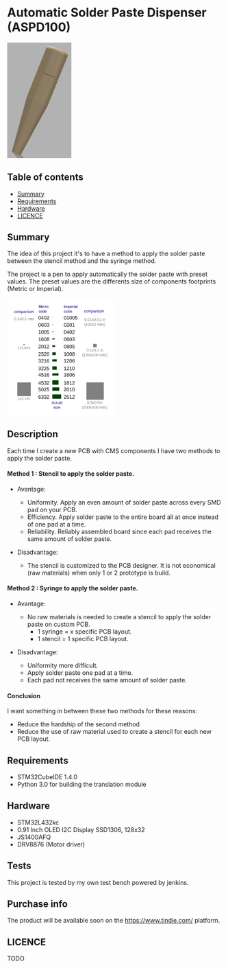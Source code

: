 # Automatic Solder Paste Dispenser (ASPD100)

<img src="https://github.com/diy-dream/automatic-solder-paste-dispenser/blob/master/docs/3DModelDesign.png" width="150">

## Table of contents
* [Summary](#summary)
* [Requirements](#requirements)
* [Hardware](#hardware)
* [LICENCE](#licence)

## Summary

The idea of this project it's to have a method to apply the solder paste between the stencil method and the syringe method.

The project is a pen to apply automatically the solder paste with preset values.
The preset values are the differents size of components footprints (Metric or Imperial).

<img align="center" src="https://github.com/diy-dream/automatic-solder-paste-dispenser/blob/master/docs/SizeFootprint.png" width="250">

## Description

Each time I create a new PCB with CMS components I have two methods to apply the solder paste. 

#### Method 1 : Stencil to apply the solder paste.

* Avantage:
	* Uniformity. Apply an even amount of solder paste across every SMD pad on your PCB.
	* Efficiency. Apply solder paste to the entire board all at once instead of one pad at a time.
	* Reliability. Reliably assembled board since each pad receives the same amount of solder paste.

* Disadvantage:
	* The stencil is customized to the PCB designer. It is not economical (raw materials) when only 1 or 2 prototype is build.

#### Method 2 : Syringe to apply the solder paste.

* Avantage:
	* No raw materials is needed to create a stencil to apply the solder paste on custom PCB. 
		* 1 syringe = x specific PCB layout.
		* 1 stencil = 1 specific PCB layout.

* Disadvantage:
	* Uniformity more difficult.
	* Apply solder paste one pad at a time.
	* Each pad not receives the same amount of solder paste.

#### Conclusion
I want something in between these two methods for these reasons:
* Reduce the hardship of the second method
* Reduce the use of raw material used to create a stencil for each new PCB layout.
	
## Requirements

* STM32CubeIDE 1.4.0
* Python 3.0 for building the translation module

## Hardware

* STM32L432kc
* 0.91 Inch OLED I2C Display SSD1306, 128x32
* JS1400AFQ
* DRV8876 (Motor driver)

## Tests

This project is tested by my own test bench powered by jenkins.

## Purchase info

The product will be available soon on the https://www.tindie.com/ platform.

## LICENCE

TODO

